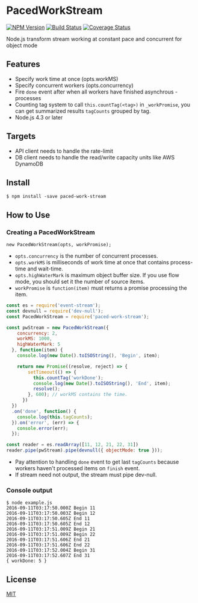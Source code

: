 PacedWorkStream
===============

[![NPM Version][npm-image]][npm-url]
[![Build Status](https://travis-ci.org/tilfin/paced-work-stream.svg?branch=master)](https://travis-ci.org/tilfin/paced-work-stream)
[![Coverage Status](https://coveralls.io/repos/github/tilfin/paced-work-stream/badge.svg?branch=master)](https://coveralls.io/github/tilfin/paced-work-stream?branch=master)

Node.js transform stream working at constant pace and concurrent for object mode

## Features

* Specify work time at once (opts.workMS)
* Specify concurrent workers (opts.concurrency)
* Fire `done` event after when all workers have finished asynchrous -processes
* Counting tag system to call `this.countTag(<tag>)` in `_workPromise`, you can get summarized results `tagCounts` grouped by tag.
* Node.js 4.3 or later

## Targets

* API client needs to handle the rate-limit
* DB client needs to handle the read/write capacity units like AWS DynamoDB

## Install

```
$ npm install -save paced-work-stream
```

## How to Use

### Creating a PacedWorkStream

```
new PacedWorkStream(opts, workPromise);
```

* `opts.concurrency` is the number of concurrent processes.
* `opts.workMS` is milliseconds of work time at once that contains process-time and wait-time.
* `opts.highWaterMark` is maximum object buffer size. If you use flow mode, you should set it the number of source items.
* `workPromise` is `function(item)` must returns a promise processing the item.

```javascript
const es = require('event-stream');
const devnull = require('dev-null');
const PacedWorkStream = require('paced-work-stream');

const pwStream = new PacedWorkStream({
    concurrency: 2,
    workMS: 1000,
    highWaterMark: 5
  }, function(item) {
    console.log(new Date().toISOString(), 'Begin', item);

    return new Promise((resolve, reject) => {
        setTimeout(() => {
          this.countTag('workDone');
          console.log(new Date().toISOString(), 'End', item);
          resolve();
        }, 600); // workMS contains the time.
      })
  })
  .on('done', function() {
    console.log(this.tagCounts);
  }).on('error', (err) => {
    console.error(err);
  });

const reader = es.readArray([11, 12, 21, 22, 31])
reader.pipe(pwStream).pipe(devnull({ objectMode: true }));
```

* Pay attention to handling `done` event to get last `tagCounts` because workers haven't processed items on `finish` event.
* If stream need not output, the stream must pipe dev-null.

### Console output

```
$ node example.js
2016-09-11T03:17:50.000Z Begin 11
2016-09-11T03:17:50.003Z Begin 12
2016-09-11T03:17:50.605Z End 11
2016-09-11T03:17:50.605Z End 12
2016-09-11T03:17:51.009Z Begin 21
2016-09-11T03:17:51.009Z Begin 22
2016-09-11T03:17:51.606Z End 21
2016-09-11T03:17:51.606Z End 22
2016-09-11T03:17:52.004Z Begin 31
2016-09-11T03:17:52.607Z End 31
{ workDone: 5 }
```

## License

  [MIT](LICENSE)

[npm-image]: https://img.shields.io/npm/v/paced-work-stream.svg
[npm-url]: https://npmjs.org/package/paced-work-stream
